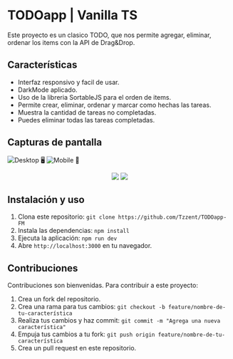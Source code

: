 # TODOapp | Vanilla TS

Este proyecto es un clasico TODO, que nos permite agregar, eliminar, ordenar los items con la API de Drag&Drop.

## Características

- Interfaz responsivo y facil de usar.
- DarkMode aplicado.
- Uso de la libreria SortableJS para el orden de items.
- Permite crear, eliminar, ordenar y marcar como hechas las tareas.
- Muestra la cantidad de tareas no completadas.
- Puedes eliminar todas las tareas completadas.

## Capturas de pantalla

![Desktop 🖥️](https://user-images.githubusercontent.com/86677547/222302048-c49601ab-c396-4e01-9320-1d858d52b9cd.png)
![Mobile 📱](https://user-images.githubusercontent.com/86677547/222302062-65c689cd-3fad-4552-afe3-1a42b4f701ca.png)

<div style="text-align:center">
  <img src="https://user-images.githubusercontent.com/86677547/222302048-c49601ab-c396-4e01-9320-1d858d52b9cd.png">
  <img src="https://user-images.githubusercontent.com/86677547/222302062-65c689cd-3fad-4552-afe3-1a42b4f701ca.png">
</div>


## Instalación y uso

1. Clona este repositorio: `git clone https://github.com/Tzzent/TODOapp-FM`
2. Instala las dependencias: `npm install`
3. Ejecuta la aplicación: `npm run dev`
4. Abre `http://localhost:3000` en tu navegador.

## Contribuciones

Contribuciones son bienvenidas. Para contribuir a este proyecto:

1. Crea un fork del repositorio.
2. Crea una rama para tus cambios: `git checkout -b feature/nombre-de-tu-característica`
3. Realiza tus cambios y haz commit: `git commit -m "Agrega una nueva característica"`
4. Empuja tus cambios a tu fork: `git push origin feature/nombre-de-tu-característica`
5. Crea un pull request en este repositorio.
